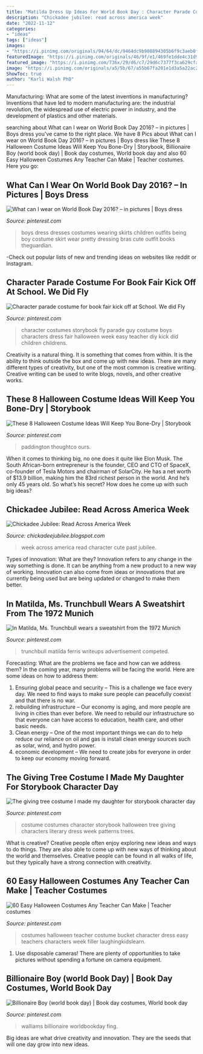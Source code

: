 ```yaml
---
title: "Matilda Dress Up Ideas For World Book Day : Character Parade Costume For Book Fair Kick Off At School. We Did Fly"
description: "Chickadee jubilee: read across america week"
date: "2022-11-12"
categories:
- "ideas"
tags: ["ideas"]
images:
- "https://i.pinimg.com/originals/94/64/dc/9464dc9b908894305b6f9c3aeb0f9343.jpg"
featuredImage: "https://i.pinimg.com/originals/46/9f/e1/469fe1dde4c31d99e02422702bc3ab97.jpg"
featured_image: "https://i.pinimg.com/736x/29/d6/c7/29d6c7377f3ca629cfab33d46dbcc944--book-costumes-costume-ideas.jpg"
image: "https://i.pinimg.com/originals/a5/5b/67/a55b67fa201e1d3a5a22ac22d563ca4b.jpg"
ShowToc: true
author: "Karli Walsh PhD"
---
```



Manufacturing: What are some of the latest inventions in manufacturing?
Inventions that have led to modern manufacturing are: the industrial revolution, the widespread use of electric power in industry, and the development of plastics and other materials.

	

		
searching about What can I wear on World Book Day 2016? – in pictures | Boys dress you've came to the right place. We have 8 Pics about What can I wear on World Book Day 2016? – in pictures | Boys dress like These 8 Halloween Costume Ideas Will Keep You Bone-Dry | Storybook, Billionaire Boy (world book day) | Book day costumes, World book day and also 60 Easy Halloween Costumes Any Teacher Can Make | Teacher costumes. Here you go:
		
    
## What Can I Wear On World Book Day 2016? – In Pictures | Boys Dress

<img loading=lazy src="https://i.pinimg.com/originals/13/bc/05/13bc05da7defb2c693c438700d2e3ddd.jpg" onerror="this.onerror=null;this.src='https://tse4.mm.bing.net/th?id=OIP.oT_BVIrDj4bxb0GrtAw4AgHaJ4&amp;pid=15.1';" alt="What can I wear on World Book Day 2016? – in pictures | Boys dress">

_Source: pinterest.com_

>boys dress dresses costumes wearing skirts children outfits being boy costume skirt wear pretty dressing bras cute outfit books theguardian. 

	

-Check out popular lists of new and trending ideas on websites like reddit or Instagram.

    
## Character Parade Costume For Book Fair Kick Off At School. We Did Fly

<img loading=lazy src="https://i.pinimg.com/originals/46/9f/e1/469fe1dde4c31d99e02422702bc3ab97.jpg" onerror="this.onerror=null;this.src='https://tse2.mm.bing.net/th?id=OIP.goNZXRkgFGnzbrH5W6cc3wHaJ3&amp;pid=15.1';" alt="Character parade costume for book fair kick off at School. We did Fly">

_Source: pinterest.com_

>character costumes storybook fly parade guy costume boys characters dress fair halloween week easy teacher diy kick did children childrens. 

	

Creativity is a natural thing. It is something that comes from within. It is the ability to think outside the box and come up with new ideas. There are many different types of creativity, but one of the most common is creative writing. Creative writing can be used to write blogs, novels, and other creative works.

    
## These 8 Halloween Costume Ideas Will Keep You Bone-Dry | Storybook

<img loading=lazy src="https://i.pinimg.com/originals/a5/5b/67/a55b67fa201e1d3a5a22ac22d563ca4b.jpg" onerror="this.onerror=null;this.src='https://tse2.mm.bing.net/th?id=OIP.w-QnxSG1Baw51SGGETnQUAHaLI&amp;pid=15.1';" alt="These 8 Halloween Costume Ideas Will Keep You Bone-Dry | Storybook">

_Source: pinterest.com_

>paddington thoughtco ours. 

	

When it comes to thinking big, no one does it quite like Elon Musk. The South African-born entrepreneur is the founder, CEO and CTO of SpaceX, co-founder of Tesla Motors and chairman of SolarCity. He has a net worth of $13.9 billion, making him the 83rd richest person in the world. And he’s only 45 years old. So what’s his secret? How does he come up with such big ideas?

    
## Chickadee Jubilee: Read Across America Week

<img loading=lazy src="https://3.bp.blogspot.com/-jdonMNC2zXI/T0PrUufy2SI/AAAAAAAABdU/6Swbg0p_T8g/s1600/Alice.jpg" onerror="this.onerror=null;this.src='https://tse3.mm.bing.net/th?id=OIP.S_19Mp5fLRjd6Eu8l-u8eQHaJ4&amp;pid=15.1';" alt="Chickadee Jubilee: Read Across America Week">

_Source: chickadeejubilee.blogspot.com_

>week across america read character cute past jubilee. 

	

Types of innovation: What are they?
Innovation refers to any change in the way something is done. It can be anything from a new product to a new way of working. Innovation can also come from ideas or innovations that are currently being used but are being updated or changed to make them better.

    
## In Matilda, Ms. Trunchbull Wears A Sweatshirt From The 1972 Munich

<img loading=lazy src="https://i.pinimg.com/736x/e5/2d/83/e52d83c37b24ba32e952e74b0acc29c9.jpg" onerror="this.onerror=null;this.src='https://tse2.mm.bing.net/th?id=OIP.5z0sjYKB9kOZk3cTEiuVcwHaIX&amp;pid=15.1';" alt="In Matilda, Ms. Trunchbull wears a sweatshirt from the 1972 Munich">

_Source: pinterest.com_

>trunchbull matilda ferris writeups adνеrtisеmеnt competed. 

	

Forecasting: What are the problems we face and how can we address them?
In the coming year, many problems will be facing the world. Here are some ideas on how to address them: 
1. Ensuring global peace and security – This is a challenge we face every day. We need to find ways to make sure people can peacefully coexist and that there is no war. 
2. rebuilding infrastructure – Our economy is aging, and more people are living in cities than ever before. We need to rebuild our infrastructure so that everyone can have access to education, health care, and other basic needs. 
3. Clean energy – One of the most important things we can do to help reduce our reliance on oil and gas is install clean energy sources such as solar, wind, and hydro power. 
4. economic development – We need to create jobs for everyone in order to keep our economy moving forward.

    
## The Giving Tree Costume I Made My Daughter For Storybook Character Day

<img loading=lazy src="https://i.pinimg.com/736x/29/d6/c7/29d6c7377f3ca629cfab33d46dbcc944--book-costumes-costume-ideas.jpg" onerror="this.onerror=null;this.src='https://tse2.mm.bing.net/th?id=OIP.u-p0qizBZbNXIx63tUybFgHaJ6&amp;pid=15.1';" alt="The giving tree costume I made my daughter for storybook character day">

_Source: pinterest.com_

>costume costumes character storybook halloween tree giving characters literary dress week patterns trees. 

	

What is creative?
Creative people often enjoy exploring new ideas and ways to do things. They are also able to come up with new ways of thinking about the world and themselves. Creative people can be found in all walks of life, but they typically have a strong connection with creativity.

    
## 60 Easy Halloween Costumes Any Teacher Can Make | Teacher Costumes

<img loading=lazy src="https://i.pinimg.com/originals/94/64/dc/9464dc9b908894305b6f9c3aeb0f9343.jpg" onerror="this.onerror=null;this.src='https://tse1.mm.bing.net/th?id=OIP.F9e3PuTO1DwZLrdONB43tAHaHa&amp;pid=15.1';" alt="60 Easy Halloween Costumes Any Teacher Can Make | Teacher costumes">

_Source: pinterest.com_

>costumes halloween teacher costume bucket character dress easy teachers characters week filler laughingkidslearn. 

	

1. Use disposable cameras! There are plenty of opportunities to take pictures without spending a fortune on camera equipment.

    
## Billionaire Boy (world Book Day) | Book Day Costumes, World Book Day

<img loading=lazy src="https://i.pinimg.com/736x/53/c9/7f/53c97f3bbcf96aab7280e774e062e6a9.jpg" onerror="this.onerror=null;this.src='https://tse4.mm.bing.net/th?id=OIP.FI0ygLllS04xsHkyzPd0JQHaNd&amp;pid=15.1';" alt="Billionaire Boy (world book day) | Book day costumes, World book day">

_Source: pinterest.com_

>walliams billionaire worldbookday fing. 

	

Big ideas are what drive creativity and innovation. They are the seeds that will one day grow into new ideas.

